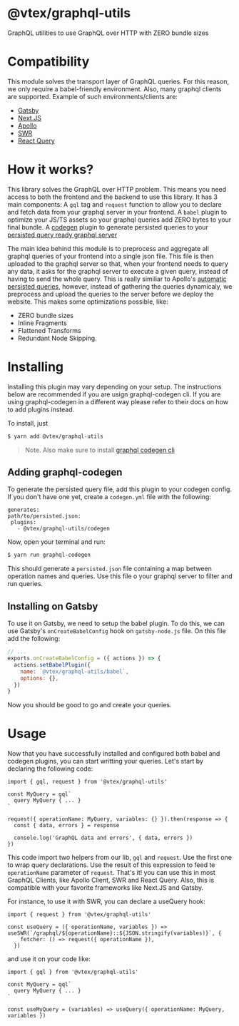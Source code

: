 # @vtex/graphql-utils

GraphQL utilities to use GraphQL over HTTP with ZERO bundle sizes

# Compatibility
This module solves the transport layer of GraphQL queries. For this reason, we only require a babel-friendly environment. Also, many graphql clients are supported. Example of such environments/clients are: 
- [Gatsby](https://www.gatsbyjs.com/)
- [Next.JS](https://nextjs.org/)
- [Apollo](https://www.apollographql.com/docs/)
- [SWR](https://swr.vercel.app/)
- [React Query](https://react-query.tanstack.com/)

# How it works?
This library solves the GraphQL over HTTP problem. This means you need access to both the frontend and the backend to use this library.
It has 3 main components: A `gql` tag and `request` function to allow you to declare and fetch data from your graphql server in your frontend. A `babel` plugin to optimize your JS/TS assets so your graphql queries add ZERO bytes to your final bundle. A [codegen](https://www.graphql-code-generator.com/) plugin to generate persisted queries to your [persisted query ready graphql server](https://www.apollographql.com/docs/apollo-server/performance/apq/)

The main idea behind this module is to preprocess and aggregate all graphql queries of your frontend into a single json file. This file is then uploaded to the graphql server so that, when your frontend needs to query any data, it asks for the graphql server to execute a given query, instead of having to send the whole query. This is really similiar to Apollo's [automatic persisted queries](https://www.apollographql.com/docs/apollo-server/performance/apq/), however, instead of gathering the queries dynamicaly, we preprocess and upload the queries to the server before we deploy the website. This makes some optimizations possible, like:
- ZERO bundle sizes
- Inline Fragments
- Flattened Transforms
- Redundant Node Skipping.

# Installing
Installing this plugin may vary depending on your setup. The instructions below are recommended if you are usign graphql-codegen cli. If you are using graphql-codegen in a different way please refer to their docs on how to add plugins instead.

To install, just

```sh
$ yarn add @vtex/graphql-utils
```

> Note. Also make sure to install [graphql codegen cli](https://www.graphql-code-generator.com/docs/getting-started/installation)

## Adding graphql-codegen
To generate the persisted query file, add this plugin to your codegen config. If you don't have one yet, create a `codegen.yml` file with the following:

```
generates:
path/to/persisted.json:
 plugins:
   - @vtex/graphql-utils/codegen
```

Now, open your terminal and run:

```sh
$ yarn run graphql-codegen
```

This should generate a `persisted.json` file containing a map between operation names and queries. Use this file o your graphql server to filter and run queries.

## Installing on Gatsby
To use it on Gatsby, we need to setup the babel plugin. To do this, we can use Gatsby's `onCreateBabelConfig` hook on `gatsby-node.js` file. On this file add the following:

```js
// ...
exports.onCreateBabelConfig = ({ actions }) => {
  actions.setBabelPlugin({
    name: `@vtex/graphql-utils/babel`,
    options: {},
  })
}
```

Now you should be good to go and create your queries.

# Usage
Now that you have successfully installed and configured both babel and codegen plugins, you can start writting your queries. Let's start by declaring the following code:

```tsx
import { gql, request } from '@vtex/graphql-utils'

const MyQuery = gql`
  query MyQuery { ... }
`

request({ operationName: MyQuery, variables: {} }).then(response => {
  const { data, errors } = response

  console.log('GraphQL data and errors', { data, errors })
})
```

This code import two helpers from our lib, `gql` and `request`. Use the first one to wrap query declarations. Use the result of this expression to feed te `operationName` parameter of `request`. 
That's it! you can use this in most GraphQL Clients, like Apollo Client, SWR and React Query. Also, this is compatible with your favorite frameworks like Next.JS and Gatsby.

For instance, to use it with SWR, you can declare a useQuery hook:

```tsx
import { request } from '@vtex/graphql-utils'

const useQuery = ({ operationName, variables }) => useSWR(`/graphql/${operationName}::${JSON.stringify(variables)}`, {
    fetcher: () => request({ operationName }),
  })
```

and use it on your code like:

```tsx
import { gql } from '@vtex/graphql-utils'

const MyQuery = qql`
  query MyQuery { ... }
`

const useMyQuery = (variables) => useQuery({ operationName: MyQuery, variables })

```
